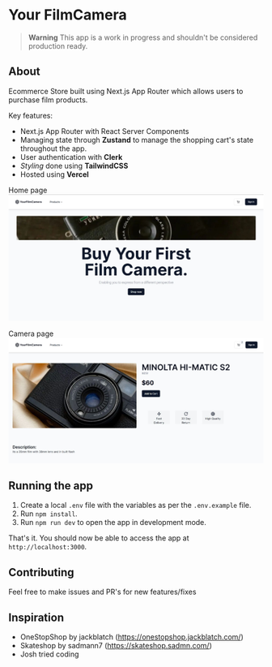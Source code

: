 # Your FilmCamera

> **Warning**
> This app is a work in progress and shouldn't be considered production ready.

## About

Ecommerce Store built using Next.js App Router which allows users to purchase film products.

Key features:

- Next.js App Router with React Server Components
- Managing state through **Zustand** to manage the shopping cart's state throughout the app.
- User authentication with **Clerk**
- _Styling_ done using **TailwindCSS**
- Hosted using **Vercel**

Home page
![Home page](.github/images/home-page.jpg?raw=0)

Camera page
![Cart page](.github/images/camera-page.JPG?raw=0)

## Running the app

1. Create a local `.env` file with the variables as per the `.env.example` file.
2. Run `npm install`.
3. Run `npm run dev` to open the app in development mode.

That's it. You should now be able to access the app at `http://localhost:3000`.

## Contributing

Feel free to make issues and PR's for new features/fixes

## Inspiration

- OneStopShop by jackblatch (https://onestopshop.jackblatch.com/)
- Skateshop by sadmann7 (https://skateshop.sadmn.com/)
- Josh tried coding
